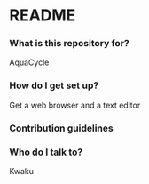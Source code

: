 # README #

### What is this repository for? ###

AquaCycle
### How do I get set up? ###

Get a web browser and a text editor


### Contribution guidelines ###


### Who do I talk to? ###
Kwaku
